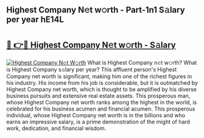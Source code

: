 ## Highest Company N𝚎t w𝚘rth - Part-1n1 S𝚊lary per year hE14L

# <h2><a href="http://gc48hx.nevu.top/?p=Highest+Company">🔗 👉🔴 Highest Company N𝚎t w𝚘rth - S𝚊lary</a></h2>

[![Highest Company N𝚎t W𝚘rth](https://i.imgur.com/Oavwk0R.jpeg)](http://gc48hx.nevu.top/?p=Highest+Company)
What is Highest Company n𝚎t w𝚘rth? What is Highest Company s𝚊lary per year?
This affluent person's Highest Company net worth is significant, making him one of the richest figures in his industry. His income from his job is considerable, but it is outmatched by Highest Company net worth, which is thought to be amplified by his diverse business pursuits and extensive real estate assets. This prosperous man, whose Highest Company net worth ranks among the highest in the world, is celebrated for his business acumen and financial acumen. This prosperous individual, whose Highest Company net worth is in the billions and who earns an impressive salary, is a prime demonstration of the might of hard work, dedication, and financial wisdom.
